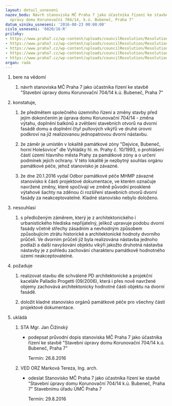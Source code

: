 ```yaml
---
layout: detail_usneseni
nazev_bodu: Návrh stanoviska MČ Praha 7 jako účastníka řízení ke stavbě "Stavební
  úpravy domu Korunovační 704/14, k.ú. Bubeneč, Praha 7"
datum_vzniku_usneseni: '2016-08-23 00:00:00'
cislo_usneseni: '0820/16-R'
prilohy:
- https://www.praha7.cz/wp-content/uploads/councilResolution/Resolutions/28111/export/c1duvodova_zprava~95129.doc
- https://www.praha7.cz/wp-content/uploads/councilResolution/Resolutions/28111/export/c2_pruvodni_dopis~95128.doc
- https://www.praha7.cz/wp-content/uploads/councilResolution/Resolutions/28111/export/c3_oznameniozahajenirizeni~95127.pdf
- https://www.praha7.cz/wp-content/uploads/councilResolution/Resolutions/28111/export/c6_KOMROZnastavby~95124.doc
- https://www.praha7.cz/wp-content/uploads/councilResolution/Resolutions/28111/export/export~298027.pdf
organ: rada
---
```

<ol class="urzList_view" id="urzList">
<li id="" class="urzClass1"><span name="1">bere na vědomí</span> 
<ol class="urzOlClass">
<li id="" class="urzClass2" style="TEXT-ALIGN: left"><span><p>návrh stanoviska MČ Praha 7 jako účastníka řízení ke stavbě "Stavební úpravy domu Korunovační 704/14 k.ú. Bubeneč, Praha 7"</p></span></li></ol></li>
<li id="" class="urzClass1"><span name="50">konstatuje,</span> 
<ol class="urzOlClass">
<li id="" class="urzClass2" style="TEXT-ALIGN: left"><span><p>že předmětem společného územního řízení a změny stavby před jejím dokončením je úprava domu&nbsp;Korunovační 704/14 - změna výtahu, doplnění balkónů a zvětšení stavebních otvorů na dvorní fasádě domu a doplnění čtyř pultových vikýřů ve druhé úrovni podkroví na již realizovanou jednopatrovou dvorní nástavbu.<br></p></span></li>
<li id="" class="urzClass2" style="TEXT-ALIGN: left"><span><p>že záměr je umístěn v lokalitě památkové zóny "Dejvice, Bubeneč, horní Holešovice" dle Vyhlášky hl. m. Prahy č. 10/1993, o prohlášení částí území hlavního města Prahy za památkové zóny a o určení podmínek jejich ochrany. V této lokalitě je nezbytný souhlas orgánu památkové péče, jehož stanovisko je závazné.</p></span></li>
<li id="" class="urzClass2" style="TEXT-ALIGN: left"><span><p>že dne 20.1.2016 vydal Odbor památkové péče MHMP závazné stanovisko k části projektové dokumentace, ve kterém označuje navržené změny, které spočívají ve&nbsp;změně&nbsp;původní prosklené výtahové šachty na zděnou či rozšíření stavebních otvorů dvorní fasády za neakceptovatelné. Kladné stanovisko nebylo doloženo.</p></span></li></ol></li>
<li id="" class="urzClass1"><span name="11">nesouhlasí</span> 
<ol id="" class="urzOlClass">
<li id="" class="urzClass2" style="TEXT-ALIGN: left"><span><p>s předloženým záměrem,&nbsp;který je z architektonického i urbanistického hlediska nepřijatelný, jelikož upravuje podobu dvorní fasády včetně střechy zásadním a nevhodným způsobem způsobujícím ztrátu historické a architektonické hodnoty dvorního průčelí. Ve dvorním průčelí již byla realizována nástavba jednoho podlaží a další&nbsp;navyšování objektu vikýři jakožto druhotná nástavba nástavby je z pohledu zachování charakteru památkově hodnotného území neakceptovatelné.</p></span></li>
</ol></li><li id="" class="urzClass1"><span name="62">požaduje</span><ol id="" class="urzOlClass"><li style="text-align: left;" id="" class="urzClass2"><span><p>realizovat stavbu dle schválené PD architektonické a projekční kaceláře Palladio Progetti (09/2006), která i přes nově navržené objemy zachovává architektonicky hodnotné části objektu na dvorní fasádě.</p></span></li><li style="text-align: left;" id="" class="urzClass2"><span><p>doložit kladné stanovisko orgánů památkové péče pro všechny části projektové dokumentace.</p></span></li></ol></li><li class="urzClass1" id="urzUkoly"><span name="1">ukládá</span><ol class="urzOlClass"><li class="urzClass2"><span><p>STA Mgr. Jan Čižinský</p></span><ul class="urzUlClass"><li class="urzClass3"><span><p>podepsat průvodní dopis stanoviska MČ Praha 7 jako účastníka řízení ke stavbě "Stavební úpravy domu Korunovační 704/14 k.ú. Bubeneč, Praha 7"</p></span><span class="urzUkolTermin">  Termín:&nbsp;26.8.2016</span></li></ul></li><li class="urzClass2"><span><p>VED ORZ Marková Tereza, Ing. arch.</p></span><ul class="urzUlClass"><li class="urzClass3"><span><p>odeslat Stanovisko MČ Praha 7 jako účastníka řízení ke stavbě "Stavební úpravy domu Korunovační 704/14 k.ú. Bubeneč, Praha 7" Stavebnímu úřadu ÚMČ Praha 7</p></span><span class="urzUkolTermin">  Termín:&nbsp;29.8.2016</span></li></ul></li></ol></li></ol>
